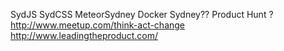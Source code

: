 

SydJS
SydCSS
MeteorSydney
Docker Sydney??
Product Hunt ?
http://www.meetup.com/think-act-change
http://www.leadingtheproduct.com/

